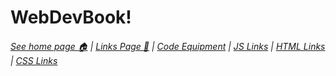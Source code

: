 # WebDevBook!
###### [See home page 🏠](https://codingspecies.github.io/webdevbook/index.html) | [Links Page 🔗](https://codingspecies.github.io/webdevbook/links.html) | [Code Equipment](https://codingspecies.github.io/webdevbook/codeequip.html) | [JS Links](https://codingspecies.github.io/webdevbook/js.html) | [HTML Links](https://codingspecies.github.io/webdevbook/html.html) | [CSS Links](https://codingspecies.github.io/webdevbook/css.html)
